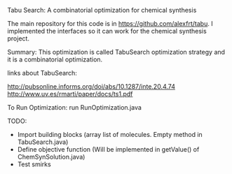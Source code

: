 Tabu Search: A combinatorial optimization for chemical synthesis

The main repository for this code is in https://github.com/alexfrt/tabu. I implemented the interfaces so it can work for the chemical synthesis project. 

Summary:
This optimization is called TabuSearch optimization strategy and it is a combinatorial optimization.

links about TabuSearch:

http://pubsonline.informs.org/doi/abs/10.1287/inte.20.4.74
http://www.uv.es/rmarti/paper/docs/ts1.pdf

To Run Optimization:
run RunOptimization.java

TODO:
- Import building blocks (array list of molecules. Empty method in TabuSearch.java)
- Define objective function (Will be implemented in getValue() of ChemSynSolution.java)
- Test smirks
